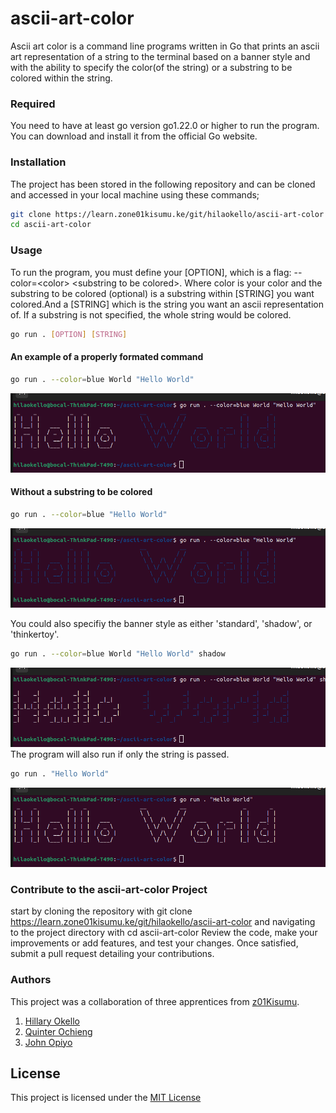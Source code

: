 # ascii-art-color

Ascii art color is a command line programs written in Go that prints an ascii art representation of a string to the terminal based on a banner style and with the ability to specify the color(of the string) or a substring to be colored within the string.

### Required
You need to have at least go version go1.22.0 or higher to run the program. You can download and install it from the official Go website.

### Installation
The project has been stored in the following repository and can be cloned and accessed in your local machine using these commands;
```bash
git clone https://learn.zone01kisumu.ke/git/hilaokello/ascii-art-color
cd ascii-art-color
```
### Usage
To run the program, you must define your [OPTION], which is a flag: --color=\<color\> \<substring to be colored>. Where color is your color and the substring to be colored (optional) is a substring within [STRING] you want colored.And a [STRING] which is the string you want an ascii representation of. If a substring is not specified, the whole string would be colored.

```bash
go run . [OPTION] [STRING]
```
#### An example of a properly formated command

```bash
go run . --color=blue World "Hello World"
```
![alt text](images/image1.png)
#### Without a substring to be colored

```bash
go run . --color=blue "Hello World"
```
![alt text](images/image2.png)

You could also specifiy the banner style as either 'standard', 'shadow', or 'thinkertoy'.
```bash
go run . --color=blue World "Hello World" shadow
```
![text](images/image3.png)
The program will also run if only the string is passed.
```bash
go run . "Hello World"
```
![text](images/image4.png)
### Contribute to the ascii-art-color Project

start by cloning the repository with git clone https://learn.zone01kisumu.ke/git/hilaokello/ascii-art-color and navigating to the project directory with cd ascii-art-color Review the code, make your improvements or add features, and test your changes. Once satisfied, submit a pull request detailing your contributions. 

### Authors
This project was a collaboration of  three apprentices from [z01Kisumu](https://www.zone01kisumu.ke/). 

1. [Hillary Okello](https://github.com/HilaryOkello)
2. [Quinter Ochieng](https://github.com/apondi-art)
3. [John Opiyo](https://github.com/SidneyOps75)

## License

This project is licensed under the [MIT License](./LICENSE.txt)
